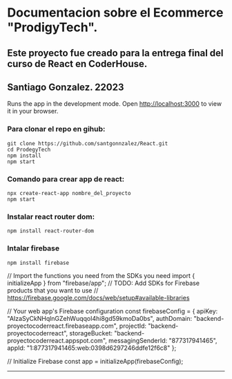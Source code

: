 # Documentacion sobre el Ecommerce "ProdigyTech".

## Este proyecto fue creado para la entrega final del curso de React en CoderHouse.
## Santiago Gonzalez. 22023

Runs the app in the development mode.
Open [http://localhost:3000](http://localhost:3000) to view it in your browser.
### Para clonar el repo en gihub:
    git clone https://github.com/santgonnzalez/React.git
    cd ProdegyTech
    npm install
    npm start

### Comando para crear app de react:
    npx create-react-app nombre_del_proyecto
    npm start
 

### Instalar react router dom:
    npm install react-router-dom
### Intalar firebase
    npm install firebase

// Import the functions you need from the SDKs you need
import { initializeApp } from "firebase/app";
// TODO: Add SDKs for Firebase products that you want to use
// https://firebase.google.com/docs/web/setup#available-libraries

// Your web app's Firebase configuration
const firebaseConfig = {
  apiKey: "AIzaSyCkNHqlnGZehWuqqoI4hi8gd59kmoDa0bs",
  authDomain: "backend-proyectocoderreact.firebaseapp.com",
  projectId: "backend-proyectocoderreact",
  storageBucket: "backend-proyectocoderreact.appspot.com",
  messagingSenderId: "877317941465",
  appId: "1:877317941465:web:0398d6297246ddfe12f6c8"
};

// Initialize Firebase
const app = initializeApp(firebaseConfig);


-------------------------------------------------------------------------------------------------------------------------------------------------------